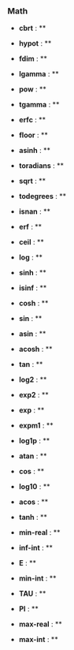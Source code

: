 ### Math

- **cbrt** : **

- **hypot** : **

- **fdim** : **

- **lgamma** : **

- **pow** : **

- **tgamma** : **

- **erfc** : **

- **floor** : **

- **asinh** : **

- **toradians** : **

- **sqrt** : **

- **todegrees** : **

- **isnan** : **

- **erf** : **

- **ceil** : **

- **log** : **

- **sinh** : **

- **isinf** : **

- **cosh** : **

- **sin** : **

- **asin** : **

- **acosh** : **

- **tan** : **

- **log2** : **

- **exp2** : **

- **exp** : **

- **expm1** : **

- **log1p** : **

- **atan** : **

- **cos** : **

- **log10** : **

- **acos** : **

- **tanh** : **

- **min-real** : **

- **inf-int** : **

- **E** : **

- **min-int** : **

- **TAU** : **

- **PI** : **

- **max-real** : **


- **max-int** : **

